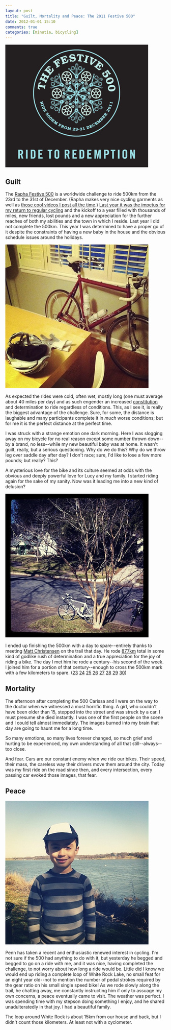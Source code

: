 ```yaml
---
layout: post
title: "Guilt, Mortality and Peace: The 2011 Festive 500"
date: 2012-01-01 15:10
comments: true
categories: [minutia, bicycling]
---
```


![Rapha Festive 500 Logo](/assets/2012/01/festive.png)

## Guilt

The [Rapha Festive 500](http://www.rapha.cc/festive-500) is a worldwide challenge to ride 500km from the 23rd to the 31st of December. (Rapha makes very nice cycling garments as well as [those cool videos I post all the time]({{site.baseurl}}/2011/05/26/yapab/).) [Last year it was the impetus for my return to regular cycling](http://danielsjourney.com/2011/01/09/corner/) and the kickoff to a year filled with thousands of miles, new friends, lost pounds and a new appreciation for the further reaches of both my abilities and the town in which I reside. Last year I did not complete the 500km. This year I was determined to have a proper go of it despite the constraints of having a new baby in the house and the obvious schedule issues around the holidays.

![My trusty steed](/assets/2012/01/klein_0.jpg)

As expected the rides were cold, often wet, mostly long (one must average about 40 miles per day) and as such engender an increased [constitution](http://tomsoutham.blogspot.com/2011/12/constitution.html) and determination to ride regardless of conditions. This, as I see it, is really the biggest advantage of the challenge. Sure, for some, the distance is laughable and many participants complete it in *much* worse conditions; but for me it is the perfect distance at the perfect time.

I was struck with a strange emotion one dark morning. Here I was slogging away on my bicycle for no real reason except some number thrown down--by a brand, no less--while my new beautiful baby was at home. It wasn't guilt, really, but a serious questioning. Why do we do this? Why do we throw leg over saddle day after day? I don't race; sure, I'd like to lose a few more pounds; but really? This?

A mysterious love for the bike and its culture seemed at odds with the obvious and deeply powerful love for Lucy and my family. I started riding again for the sake of my sanity. Now was it leading me into a new kind of delusion?

![Photo by @mactionnews](/assets/2012/01/matt_c_0.jpg)

I ended up finishing the 500km with a day to spare--entirely thanks to meeting [Matt Christensen](http://twitter.com/#!/mactionnews) on the trail that day. He rode [877km](http://instagr.am/p/dnXLp/) total in some kind of godlike rush of determination and a true appreciation for the joy of riding a bike. The day I met him he rode a century--his second of the week. I joined him for a portion of that century--enough to cross the 500km mark with a few kilometers to spare. ([23](http://www.endomondo.com/workouts/31875579) [24](http://www.endomondo.com/workouts/31961179) [25](http://www.endomondo.com/workouts/32037230) [26](http://www.endomondo.com/workouts/32102193) [27](http://www.endomondo.com/workouts/32237316) [28](http://www.endomondo.com/workouts/32312578) [29](http://www.endomondo.com/workouts/32375339) [30](http://www.endomondo.com/workouts/32479151))

## Mortality

The afternoon after completing the 500 Carissa and I were on the way to the doctor when we witnessed a most horrific thing. A girl, who couldn't have been older than 15, stepped into the street and was struck by a car. I must presume she died instantly. I was one of the first people on the scene and I could tell almost immediately. The images burned into my brain that day are going to haunt me for a long time. 

So many emotions, so many lives forever changed, so much grief and hurting to be experienced, my own understanding of all that still--always--too close. 

And fear. Cars are our constant enemy when we ride our bikes. Their speed, their mass, the careless way their drivers move them around the city. Today was my first ride on the road since then, and every intersection, every passing car evoked those images, that fear.

## Peace

![Penn Smith](/assets/2012/01/penn_0.jpg)

Penn has taken a recent and enthusiastic renewed interest in cycling. I'm not sure if the 500 had anything to do with it, but yesterday he begged and begged to go on a ride with me, and it was nice, having completed the challenge, to not worry about how long a ride would be. Little did I know we would end up riding a complete loop of White Rock Lake, no small feat for an eight year old--not to mention the number of pedal strokes required by the gear ratio on his small single speed bike! As we rode slowly along the trail, he chatting away, me constantly instructing him if only to assuage my own concerns, a peace eventually came to visit. The weather was perfect. I was spending time with my stepson doing something I enjoy, and he shared unadulteratedly in that joy. I had a beautiful family.

The loop around White Rock is about 15km from our house and back, but I didn't count those kilometers. At least not with a cyclometer. 
